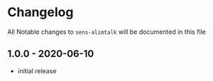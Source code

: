 # Changelog

All Notable changes to `sens-alimtalk` will be documented in this file

## 1.0.0 - 2020-06-10

- initial release